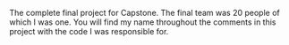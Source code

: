 The complete final project for Capstone. The final team was 20 people of which I was one. You will find my name throughout the comments in this  project with the code I was responsible for.
